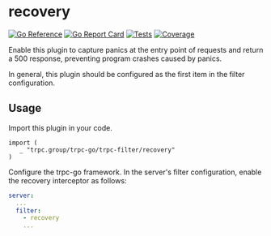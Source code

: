 # recovery

[![Go Reference](https://pkg.go.dev/badge/trpc.group/trpc-go/trpc-filter/recovery.svg)](https://pkg.go.dev/trpc.group/trpc-go/trpc-filter/recovery)
[![Go Report Card](https://goreportcard.com/badge/trpc.group/trpc-go/trpc-filter/recovery)](https://goreportcard.com/report/trpc.group/trpc-go/trpc-filter/recovery)
[![Tests](https://github.com/trpc-ecosystem/go-filter/actions/workflows/recovery.yml/badge.svg)](https://github.com/trpc-ecosystem/go-filter/actions/workflows/recovery.yml)
[![Coverage](https://codecov.io/gh/trpc-ecosystem/go-filter/branch/main/graph/badge.svg?flag=recovery&precision=2)](https://app.codecov.io/gh/trpc-ecosystem/go-filter/tree/main/recovery)

Enable this plugin to capture panics at the entry point of requests and return a 500 response, preventing program crashes caused by panics.

In general, this plugin should be configured as the first item in the filter configuration.

## Usage

Import this plugin in your code.

```golang
import (
   _ "trpc.group/trpc-go/trpc-filter/recovery"
)
```

Configure the trpc-go framework. In the server's filter configuration, enable the recovery interceptor as follows:

```yaml
server:
  ...
  filter:
    - recovery
    ...
```
